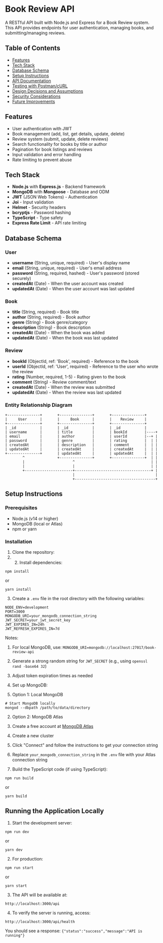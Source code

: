 # Book Review API

A RESTful API built with Node.js and Express for a Book Review system. This API provides endpoints for user authentication, managing books, and submitting/managing reviews.

## Table of Contents

- [Features](#features)
- [Tech Stack](#tech-stack)
- [Database Schema](#database-schema)
- [Setup Instructions](#setup-instructions)
- [API Documentation](#api-documentation)
- [Testing with Postman/cURL](#testing-with-postmancurl)
- [Design Decisions and Assumptions](#design-decisions-and-assumptions)
- [Security Considerations](#security-considerations)
- [Future Improvements](#future-improvements)

## Features

- User authentication with JWT
- Book management (add, list, get details, update, delete)
- Review system (submit, update, delete reviews)
- Search functionality for books by title or author
- Pagination for book listings and reviews
- Input validation and error handling
- Rate limiting to prevent abuse

## Tech Stack

- **Node.js** with **Express.js** - Backend framework
- **MongoDB** with **Mongoose** - Database and ODM
- **JWT** (JSON Web Tokens) - Authentication
- **Joi** - Input validation
- **Helmet** - Security headers
- **bcryptjs** - Password hashing
- **TypeScript** - Type safety
- **Express Rate Limit** - API rate limiting

## Database Schema

### User
- **username** (String, unique, required) - User's display name
- **email** (String, unique, required) - User's email address
- **password** (String, required, hashed) - User's password (stored securely)
- **createdAt** (Date) - When the user account was created
- **updatedAt** (Date) - When the user account was last updated

### Book
- **title** (String, required) - Book title
- **author** (String, required) - Book author
- **genre** (String) - Book genre/category
- **description** (String) - Book description
- **createdAt** (Date) - When the book was added
- **updatedAt** (Date) - When the book was last updated

### Review
- **bookId** (ObjectId, ref: 'Book', required) - Reference to the book
- **userId** (ObjectId, ref: 'User', required) - Reference to the user who wrote the review
- **rating** (Number, required, 1-5) - Rating given to the book
- **comment** (String) - Review comment/text
- **createdAt** (Date) - When the review was submitted
- **updatedAt** (Date) - When the review was last updated

### Entity Relationship Diagram

```
+---------------+       +---------------+       +---------------+
|     User      |       |     Book      |       |    Review     |
+---------------+       +---------------+       +---------------+
| _id           |       | _id           |       | _id           |
| username      |       | title         |       | bookId        |----+
| email         |       | author        |       | userId        |--+ |
| password      |       | genre         |       | rating        |  | |
| createdAt     |       | description   |       | comment       |  | |
| updatedAt     |       | createdAt     |       | createdAt     |  | |
+---------------+       | updatedAt     |       | updatedAt     |  | |
        ^               +---------------+       +---------------+  | |
        |                      ^                                   | |
        |                      |                                   | |
        +----------------------+-----------------------------------+ |
                               |                                     |
                               +-------------------------------------+
```

## Setup Instructions

### Prerequisites
- Node.js (v14 or higher)
- MongoDB (local or Atlas)
- npm or yarn

### Installation

1. Clone the repository:
2. 2. Install dependencies:

```shellscript
npm install
```

or

```shellscript
yarn install
```


3. Create a `.env` file in the root directory with the following variables:

```plaintext
NODE_ENV=development
PORT=3000
MONGODB_URI=your_mongodb_connection_string
JWT_SECRET=your_jwt_secret_key
JWT_EXPIRES_IN=24h
JWT_REFRESH_EXPIRES_IN=7d
```

Notes:

1. For local MongoDB, use: `MONGODB_URI=mongodb://localhost:27017/book-review-api`
2. Generate a strong random string for `JWT_SECRET` (e.g., using `openssl rand -base64 32`)
3. Adjust token expiration times as needed



4. Set up MongoDB:

1. Option 1: Local MongoDB

```shellscript
# Start MongoDB locally
mongod --dbpath /path/to/data/directory
```


2. Option 2: MongoDB Atlas

1. Create a free account at [MongoDB Atlas](https://www.mongodb.com/cloud/atlas)
2. Create a new cluster
3. Click "Connect" and follow the instructions to get your connection string
4. Replace `your_mongodb_connection_string` in the `.env` file with your Atlas connection string






5. Build the TypeScript code (if using TypeScript):

```shellscript
npm run build
```

or

```shellscript
yarn build
```




## Running the Application Locally

1. Start the development server:

```shellscript
npm run dev
```

or

```shellscript
yarn dev
```


2. For production:

```shellscript
npm run start
```

or

```shellscript
yarn start
```


3. The API will be available at:

```plaintext
http://localhost:3000/api
```


4. To verify the server is running, access:

```plaintext
http://localhost:3000/api/health
```

You should see a response: `{"status":"success","message":"API is running"}`
